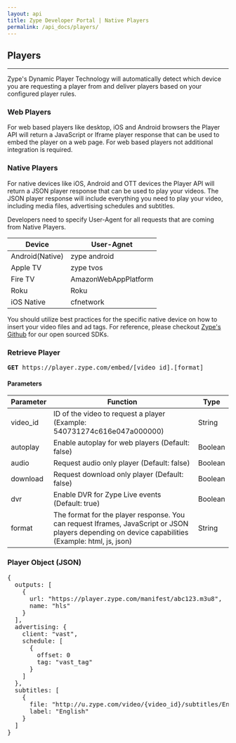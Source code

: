 ```yaml
---
layout: api
title: Zype Developer Portal | Native Players
permalink: /api_docs/players/
---
```


## Players
<hr />
Zype's Dynamic Player Technology will automatically detect which device you are requesting a player from and deliver players based on your configured player rules.

### Web Players

For web based players like desktop, iOS and Android browsers the Player API will return a JavaScript or Iframe player response that can be used to embed the player on a web page. For web based players not additional integration is required.

### Native Players

For native devices like iOS, Android and OTT devices the Player API will return a JSON player response that can be used to play your videos. The JSON player response will include everything you need to play your video, including media files, advertising schedules and subtitles.

Developers need to specify User-Agent for all requests that are coming from Native Players.

Device | User-Agnet 
--------- | -------- 
Android(Native) | zype android 
Apple TV | zype tvos
Fire TV | AmazonWebAppPlatform
Roku | Roku
iOS Native | cfnetwork

You should utilize best practices for the specific native device on how to insert your video files and ad tags. For reference,
please checkout [Zype's Github](https://github.com/zype/) for our open sourced SDKs.

### Retrieve Player
<pre><b>GET</b> https://player.zype.com/embed/[video_id].[format]</pre>

#### Parameters

Parameter | Function | Type
--------- | -------- | ----
video_id | ID of the video to request a player (Example: 540731274c616e047a000000) | String
autoplay | Enable autoplay for web players (Default: false) | Boolean
audio | Request audio only player (Default: false) | Boolean
download | Request download only player (Default: false) | Boolean
dvr | Enable DVR for Zype Live events (Default: true) | Boolean
format | The format for the player response. You can request Iframes, JavaScript or JSON players depending on device capabilities (Example: html, js, json) | String

### Player Object (JSON)
<pre>
{
  outputs: [
    {
      url: "https://player.zype.com/manifest/abc123.m3u8",
      name: "hls"
    }
  ],
  advertising: {
    client: "vast",
    schedule: [
      {
        offset: 0
        tag: "vast_tag"
      }
    ]
  },
  subtitles: [
    {
      file: "http://u.zype.com/video/{video_id}/subtitles/English.srt?1432132167",
      label: "English"
    }
  ]
}
</pre>